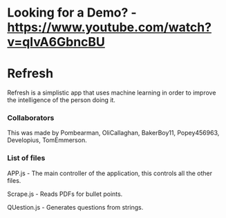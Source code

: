 # Looking for a Demo? - https://www.youtube.com/watch?v=qIvA6GbncBU

# Refresh

Refresh is a simplistic app that uses machine learning in order to improve the intelligence of the person doing it.

### Collaborators

This was made by Pombearman, OliCallaghan, BakerBoy11, Popey456963, Developius, TomEmmerson.

### List of files

APP.js - The main controller of the application, this controls all the other files.

Scrape.js - Reads PDFs for bullet points.

QUestion.js - Generates questions from strings.
